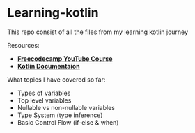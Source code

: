 # Learning-kotlin

This repo consist of all the files from my learning kotlin journey

Resources:
- __[Freecodecamp YouTube Course](https://youtu.be/F9UC9DY-vIU)__
- __[Kotlin Documentaion](https://kotlinlang.org/docs/home.html)__

What topics I have covered so far:
- Types of variables
- Top level variables
- Nullable vs non-nullable variables
- Type System (type inference)
- Basic Control Flow (if-else & when)
